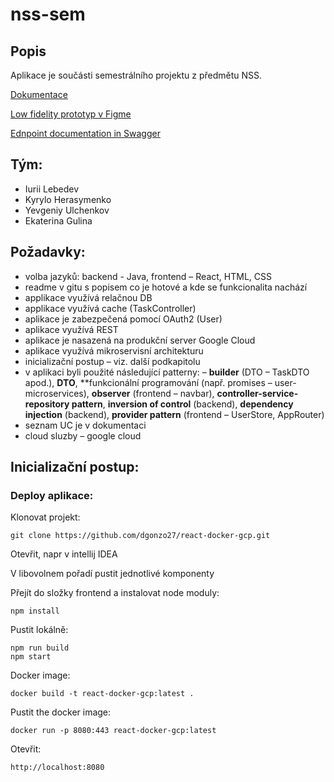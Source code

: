 # nss-sem
## Popis
Aplikace je součásti semestrálního projektu z předmětu NSS. 

[Dokumentace]()

[Low fidelity prototyp v Figme](https://www.figma.com/proto/VgDQumqtyGxfPraBurKkr0/Untitled?page-id=0%3A1&type=design&node-id=4-49&viewport=296%2C436%2C0.24&t=p0D6ibuid7sMLY5m-1&scaling=min-zoom&starting-point-node-id=4%3A49&mode=design)

[Ednpoint documentation in Swagger]()
## Tým:
- Iurii Lebedev
- Kyrylo Herasymenko
- Yevgeniy Ulchenkov
- Ekaterina Gulina

## Požadavky:

- volba jazyků: backend - Java, frontend – React, HTML, CSS
- readme v gitu s popisem co je hotové a kde se funkcionalita nachází
- applikace využívá relačnou DB
- applikace využívá cache (TaskController)
- aplikace je zabezpečená pomocí OAuth2 (User)
- aplikace využívá REST
- aplikace je nasazená na produkční server Google Cloud
- aplikace využívá mikroservisní architekturu
- inicializační postup – viz. další podkapitolu
- v aplikaci byli použité následující patterny: – **builder** (DTO – TaskDTO apod.), **DTO**, **funkcionální programování (např. promises – user-microservices), **observer** (frontend – navbar), **controller-service-repository pattern**, **inversion of control** (backend), **dependency injection** (backend), **provider pattern** (frontend – UserStore, AppRouter)
- seznam UC je v dokumentaci
- cloud sluzby – google cloud


## Inicializační postup:

### Deploy aplikace:
Klonovat projekt:

    git clone https://github.com/dgonzo27/react-docker-gcp.git
    
Otevřit, napr v intellij IDEA

V libovolnem pořadí pustit jednotlivé komponenty


Přejít do složky frontend a instalovat node moduly:

    npm install
    
Pustit lokálně:

    npm run build
    npm start
    
Docker image:

    docker build -t react-docker-gcp:latest .
    
Pustit the docker image:

    docker run -p 8080:443 react-docker-gcp:latest
    
Otevřit:

    http://localhost:8080
